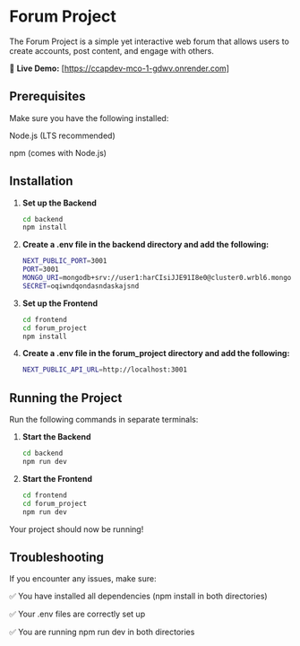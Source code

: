 # Forum Project
The Forum Project is a simple yet interactive web forum that allows users to create accounts, post content, and engage with others.


🚀 **Live Demo:** [https://ccapdev-mco-1-gdwv.onrender.com]

## Prerequisites

Make sure you have the following installed:

Node.js (LTS recommended)

npm (comes with Node.js)

## Installation
1. **Set up the Backend**
    ```sh
    cd backend
    npm install

2. **Create a .env file in the backend directory and add the following:**
    ```sh
    NEXT_PUBLIC_PORT=3001
    PORT=3001
    MONGO_URI=mongodb+srv://user1:harCIsiJJE91I8e0@cluster0.wrbl6.mongodb.net/?retryWrites=true&w=majority&appName=Cluster0
    SECRET=oqiwndqondasndaskajsnd

3. **Set up the Frontend**
    ```sh
    cd frontend
    cd forum_project
    npm install

4. **Create a .env file in the forum_project directory and add the following:**
    ```sh
    NEXT_PUBLIC_API_URL=http://localhost:3001

## Running the Project
Run the following commands in separate terminals:

1. **Start the Backend**
    ```sh
    cd backend
    npm run dev

2. **Start the Frontend**
    ```sh
    cd frontend
    cd forum_project
    npm run dev

Your project should now be running!

## Troubleshooting
If you encounter any issues, make sure:

✅ You have installed all dependencies (npm install in both directories)

✅ Your .env files are correctly set up

✅ You are running npm run dev in both directories


